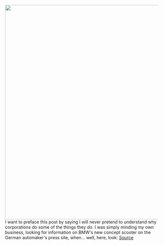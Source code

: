 <img src='https://cdn.vox-cdn.com/uploads/chorus_image/image/50858597/tldr-logo.1473954443.png' width='700px' /><br/>
I want to preface this post by saying I will never pretend to understand why corporations do some of the things they do. I was simply minding my own business, looking for information on BMW's new concept scooter on the German automaker's press site, when... well, here, look:
<a href='https://www.theverge.com/tldr/2021/9/2/22654413/bmw-joytopia-metaverse-platform-coldplay-concert-iaa-mobility'> Source <a/>